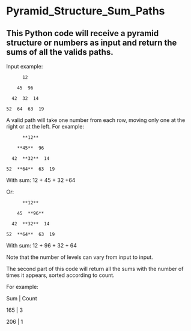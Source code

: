 # Pyramid_Structure_Sum_Paths

## This Python code will receive a pyramid structure or numbers as input and return the sums of all the valids paths.


Input example:
```
      12
      
    45  96
    
  42  32  14
  
52  64  63  19

```
A valid path will take one number from each row, moving only one at the right or at the left.
For example:
```
      **12**
      
    **45**  96
    
  42  **32**  14
  
52  **64**  63  19
```
With sum: 12 + 45 + 32 +64

Or:
```
      **12**
      
    45  **96**
    
  42  **32**  14
  
52  **64**  63  19
```
With sum: 12 + 96 + 32 + 64

Note that the number of levels can vary from input to input.




The second part of this code will return all the sums with the number of times it appears,
sorted according to count.


For example:

 Sum  |  Count
 
 165  |   3
 
 206  |   1
